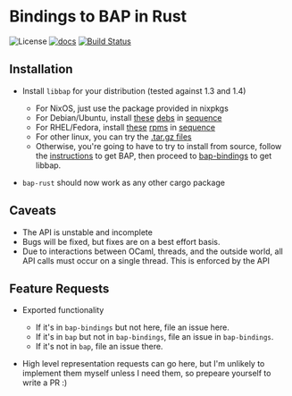 # Bindings to BAP in Rust
![License](https://img.shields.io/badge/license-MIT-blue.svg)
[![docs](https://img.shields.io/badge/doc-master-green.svg)](http://maurer.github.com/bap-rust)
[![Build Status](https://travis-ci.org/maurer/bap-rust.svg?branch=master)](https://travis-ci.org/maurer/bap-rust)

## Installation
* Install `libbap` for your distribution (tested against 1.3 and 1.4)

  * For NixOS, just use the package provided in nixpkgs
  * For Debian/Ubuntu, install [these](https://mirrors.aegis.cylab.cmu.edu/bap/1.4.0/bap_1.4.0.deb) [debs](https://mirrors.aegis.cylab.cmu.edu/bap/1.4.0/libbap_1.4.0.deb) in [sequence](https://mirrors.aegis.cylab.cmu.edu/bap/1.4.0/libbap-dev_1.4.0.deb)
  * For RHEL/Fedora, install [these](https://mirrors.aegis.cylab.cmu.edu/bap/1.4.0/bap-1.4.0-2.x86_64.rpm) [rpms](https://mirrors.aegis.cylab.cmu.edu/bap/1.4.0/libbap-1.4.0-2.x86_64.rpm) in [sequence](https://mirrors.aegis.cylab.cmu.edu/bap/1.4.0/libbap-dev-1.4.0-2.x86_64.rpm)
  * For other linux, you can try the [.tar.gz files](https://mirrors.aegis.cylab.cmu.edu/bap/1.4.0)
  * Otherwise, you're going to have to try to install from source, follow the [instructions](https://github.com/BinaryAnalysisPlatform/bap) to get BAP, then proceed to [bap-bindings](https://github.com/BinaryAnalysisPlatform/bap-bindings) to get libbap.

* `bap-rust` should now work as any other cargo package

## Caveats
* The API is unstable and incomplete
* Bugs will be fixed, but fixes are on a best effort basis.
* Due to interactions between OCaml, threads, and the outside world, all API calls must occur on a single thread. This is enforced by the API

## Feature Requests
* Exported functionality

  * If it's in `bap-bindings` but not here, file an issue here.
  * If it's in `bap` but not in `bap-bindings`, file an issue in `bap-bindings`.
  * If it's not in `bap`, file an issue there.

* High level representation requests can go here, but I'm unlikely to implement them myself unless I need them, so prepeare yourself to write a PR :)
